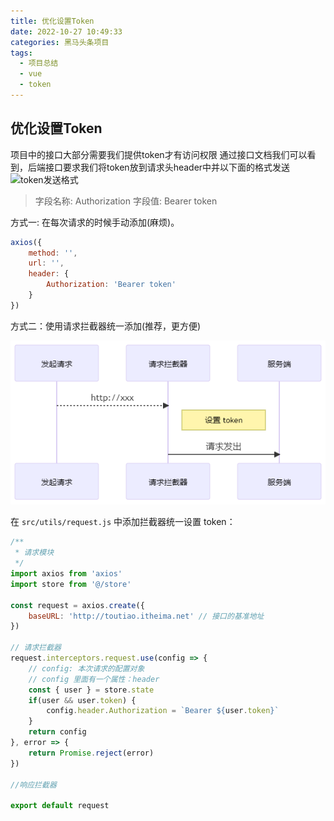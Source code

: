```yaml
---
title: 优化设置Token
date: 2022-10-27 10:49:33
categories: 黑马头条项目
tags:
  - 项目总结
  - vue
  - token
---
```


## **优化设置Token**

项目中的接口大部分需要我们提供token才有访问权限
通过接口文档我们可以看到，后端接口要求我们将token放到请求头header中并以下面的格式发送
![token发送格式](./img/image-20200301214857543.png)

>字段名称: Authorization
>字段值: Bearer token

方式一: 在每次请求的时候手动添加(麻烦)。

```javascript
axios({
    method: '',
    url: '',
    header: {
        Authorization: 'Bearer token'
    }
})
```

方式二：使用请求拦截器统一添加(推荐，更方便)

![请求拦截器](./img/header.png)

在 `src/utils/request.js` 中添加拦截器统一设置 token：

```javascript
/**
 * 请求模块
 */
import axios from 'axios'
import store from '@/store'

const request = axios.create({
    baseURL: 'http://toutiao.itheima.net' // 接口的基准地址
})

// 请求拦截器
request.interceptors.request.use(config => {
    // config: 本次请求的配置对象
    // config 里面有一个属性：header
    const { user } = store.state
    if(user && user.token) {
        config.header.Authorization = `Bearer ${user.token}`
    }
    return config
}, error => {
    return Promise.reject(error)
})

//响应拦截器

export default request
```
